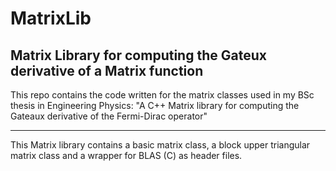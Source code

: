 # MatrixLib
Matrix Library for computing the Gateux derivative of a Matrix function
-------------------------------------------------------------------------------------------------------------
This repo contains the code written for the matrix classes used in my BSc thesis in Engineering Physics:
"A C++ Matrix library for computing the Gateaux
derivative of the Fermi-Dirac operator" 
 
-------------------------------------------------------------------------------------------------------------

This Matrix library contains a basic matrix class, a block upper triangular matrix class and a wrapper for BLAS (C)
as header files. 

